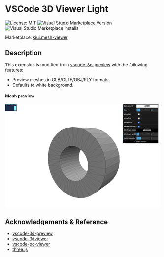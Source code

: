 # VSCode 3D Viewer Light

[![License: MIT](https://img.shields.io/badge/License-MIT-green.svg)](https://opensource.org/licenses/MIT)
[![Visual Studio Marketplace Version](https://img.shields.io/visual-studio-marketplace/v/kiui.mesh-viewer)](https://marketplace.visualstudio.com/items?itemName=kiui.mesh-viewer)
![Visual Studio Marketplace Installs](https://img.shields.io/visual-studio-marketplace/i/kiui.mesh-viewer)

Marketplace: [kiui.mesh-viewer](https://marketplace.visualstudio.com/items?itemName=kiui.mesh-viewer)

## Description

This extension is modified from [vscode-3d-preview](https://github.com/tatsy/vscode-3d-preview) with the following features:
* Preview meshes in GLB/GLTF/OBJ/PLY formats.
* Defaults to white background.

#### Mesh preview

![mesh](demo.png)

## Acknowledgements & Reference

* [vscode-3d-preview](https://github.com/tatsy/vscode-3d-preview)
* [vscode-3dviewer](https://github.com/stef-levesque/vscode-3dviewer)
* [vscode-pc-viewer](https://github.com/Obarads/vscode-pc-viewer)
* [three.js](https://threejs.org/)
